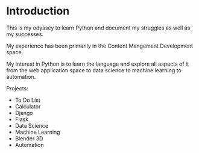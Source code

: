 # Introduction
This is my odyssey to learn Python and document my struggles as well as my successes.

My experience has been primarily in the Content Mangement Development space.

My interest in Python is to learn the language and explore all aspects of it from the web application space to data science to machine learning to automation.

Projects:
<ul>
  <li>To Do List</li>
  <li>Calculator</li>
  <li>Django</li>
  <li>Flask</li>
  <li>Data Science</li>
  <li>Machine Learning</li>
  <li>Blender 3D</li>
  <li>Automation</li>
</ul>

